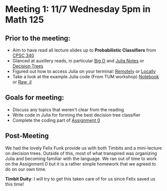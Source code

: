 # Meeting 1: 11/7 Wednesday 5pm in Math 125

## Prior to the meeting: 

* Aim to have read all lecture slides up to **Probabilistic Classifiers** from [CPSC 340](https://www.cs.ubc.ca/~schmidtm/Courses/340-F17/)
* Glanced at auxillery reads, in particular [Big O](https://www.cs.ubc.ca/~schmidtm/Courses/340-F15/notes_BigO.pdf) and [Julia Notes](https://www.cs.ubc.ca/~schmidtm/Courses/340-F17/juliaCommands.txt) or [Decision Trees](http://www.r2d3.us/visual-intro-to-machine-learning-part-1/)
* Figured out how to access Julia on your terminal: [Remotely](https://next.juliabox.com) or [Locally](https://julialang.org)
* Take a look at the example Julia code (From TUM workshop) [Notebook](https://github.com/Mathnstein/Machine_Learning/blob/master/Meeting%201/julia_basics.ipynb) or [Raw .jl](https://github.com/Mathnstein/Machine_Learning/blob/master/Meeting%201/Julia_basics.jl)

## Goals for meeting:

* Discuss any topics that weren't clear from the reading
* Write code in Julia for forming the best decision tree classifier
* Complete the coding part of [Assignment 0](https://www.cs.ubc.ca/~schmidtm/Courses/340-F17/a0.pdf)

## Post-Meeting

We had the lovely Felix Funk provide us with both Timbits and a mini-lecture on decision trees. Outside of this, most of what transpired was organizing Julia and becoming familiar with the language. We ran out of time to work on the Assignment 0 but it is a rather simple homework that we agreed to do on our own time.

**Timbit Duity**: I will try to get this taken care of for us since Felix saved us this time!

